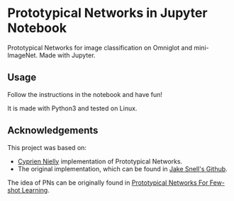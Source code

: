 # Prototypical Networks in Jupyter Notebook

Prototypical Networks for image classification on Omniglot and mini-ImageNet. Made with Jupyter.

## Usage

Follow the instructions in the notebook and have fun!

It is made with Python3 and tested on Linux.

## Acknowledgements

This project was based on:
- [Cyprien Nielly](https://github.com/cnielly/prototypical-networks-omniglot) implementation of Prototypical Networks.
- The original implementation, which can be found in [Jake Snell's Github](https://github.com/jakesnell/prototypical-networks).

The idea of PNs can be originally found in [Prototypical Networks For Few-shot Learning](https://arxiv.org/abs/1703.05175).
